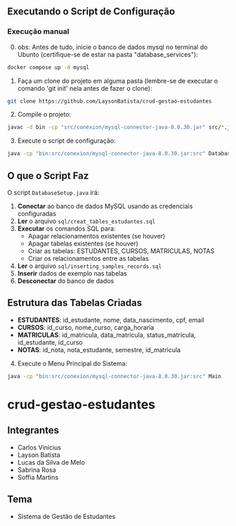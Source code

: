 ## Executando o Script de Configuração

### Execução manual

0. obs: Antes de tudo, inicie o banco de dados mysql no terminal do Ubunto (certifique-se de estar na pasta "database_services"):
```bash
docker compose up -d mysql
```

1. Faça um clone do projeto em alguma pasta (lembre-se de executar o comando 'git init' nela antes de fazer o clone):
```bash
git clone https://github.com/LaysonBatista/crud-gestao-estudantes
```

2. Compile o projeto:
```bash
javac -d bin -cp "src/conexion/mysql-connector-java-8.0.30.jar" src/*.java src/conexion/*.java src/model/*.java src/reports/*.java src/utils/*.java
```

3. Execute o script de configuração:
```bash
java -cp "bin:src/conexion/mysql-connector-java-8.0.30.jar:src" DatabaseSetup
```

## O que o Script Faz

O script `DatabaseSetup.java` irá:

1. **Conectar** ao banco de dados MySQL usando as credenciais configuradas
2. **Ler** o arquivo `sql/creat_tables_estudantes.sql`
3. **Executar** os comandos SQL para:
   - Apagar relacionamentos existentes (se houver)
   - Apagar tabelas existentes (se houver)
   - Criar as tabelas: ESTUDANTES, CURSOS, MATRICULAS, NOTAS
   - Criar os relacionamentos entre as tabelas
4. **Ler** o arquivo `sql/inserting_samples_records.sql`
5. **Inserir** dados de exemplo nas tabelas
6. **Desconectar** do banco de dados

## Estrutura das Tabelas Criadas

- **ESTUDANTES**: id_estudante, nome, data_nascimento, cpf, email
- **CURSOS**: id_curso, nome_curso, carga_horaria
- **MATRICULAS**: id_matricula, data_matricula, status_matricula, id_estudante, id_curso
- **NOTAS**: id_nota, nota_estudante, semestre, id_matricula


4. Execute o Menu Principal do Sistema:
```bash
java -cp "bin:src/conexion/mysql-connector-java-8.0.30.jar:src" Main
```

# crud-gestao-estudantes

## Integrantes

- Carlos Vinícius
- Layson Batista
- Lucas da Silva de Melo
- Sabrina Rosa
- Soffia Martins

## Tema

- Sistema de Gestão de Estudantes

